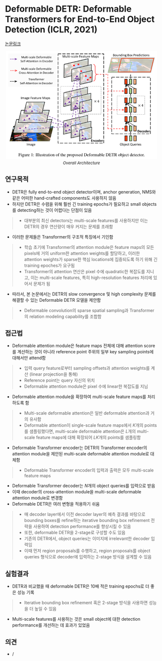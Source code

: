 # Deformable DETR: Deformable Transformers for End-to-End Object Detection (ICLR, 2021)

[논문링크](https://arxiv.org/abs/2010.04159)

<p align="center">
    <img width="500" alt='fig1' src="./img/02_54_01.png?raw=true"></br>
    <em><font size=2>Overall Architecture</font></em>
</p>

## 연구목적
- DETR은 fully end-to-end object detector이며, anchor generation, NMS와 같은 어떠한 hand-crafted components도 사용하지 않음
- 하지만 DETR은 수렴을 위해 훨씬 긴 training epochs가 필요하고 small objects를 detecting하는 것이 어렵다는 단점이 있음
> - 대부분의 최신 detectors는 multi-scale features를 사용하지만 이는 DETR의 경우 연산량이 매우 커지는 문제를 초래함
- 이러한 문제들은 Transformer의 구조적 특징에서 기인함
> - 학습 초기에 Transformer의 attention module은 feature maps의 모든 pixels에 거의 uniform한 attention weights를 할당하고, 이러한 attention weights가 sparse한 핵심 locations에 집중되도록 하기 위해 긴 training epoches가 요구됨
> - Transformer의 attention 연산은 pixel 수에 quadratic한 복잡도를 지니고, 이는 multi-scale features, 특히 high-resolution features 처리에 있어서 문제가 됨
- 따라서, 본 논문에서는 DETR의 slow convergence 및 high complexity 문제를 해결할 수 있는 Deformable DETR 모델을 제안함
> - Deformable convolution의 sparse spatial sampling과 Transformer의 relation modeling capability를 조합함

## 접근법
- Deformable attention module은 feature maps 전체에 대해 attention score를 계산하는 것이 아니라 reference point 주위의 일부 key sampling points에 대해서만 attend함
> - 입력 query feature로부터 sampling offsets과 attention weights를 계산 (linear projection을 통해)
> - Reference point는 query 자신의 위치
> - Deformable attention module은 pixel 수에 linear한 복잡도를 지님
- Deformable attention module을 확장하여 multi-scale feature maps를 처리하도록 함
> - Multi-scale deformable attention은 일반 deformable attention과 거의 유사함
> - Deformable attention이 single-scale feature maps에서 $K$개의 points를 샘플링했다면, multi-scale deformable attention은 $L$개의 multi-scale feature maps에 대해 확장되어 $LK$개의 points를 샘플링함
- Deformable Transformer encoder는 DETR의 Transformer encoder의 attention module을 제안된 multi-scale deformable attention module로 대체함
> - Deformable Transformer encoder의 입력과 출력은 모두 multi-scale feature maps
- Deformable Transformer decoder는 $N$개의 object queries를 입력으로 받음
- 이때 decoder의 cross-attention module을 multi-scale deformable attention module로 변경함
- Deformable DETR은 여러 변형을 적용하기 쉬움
> - 매 decoder layer에서 이전 decoder layer의 예측 결과를 바탕으로 bounding boxes를 refine하는 iterative bounding box refinement 전략을 사용하여 detection performance를 향상시킬 수 있음
> - 또한, deformable DETR을 2-stage로 구성할 수도 있음
> - 기존의 DETR에서, object queries는 이미지에 irrelevant한 decoder 입력임
> - 이때 먼저 region proposals를 수행하고, region proposals를 object queries 형식으로 decoder에 입력하는 2-stage 방식을 설계할 수 있음

## 실험결과
- DETR과 비교했을 때 deformable DETR은 10배 적은 training epochs로 더 좋은 성능 기록
> - Iterative bounding box refinement 혹은 2-stage 방식을 사용하면 성능을 더 높일 수 있음
- Multi-scale features를 사용하는 것은 small object에 대한 detection performance를 개선하는 데 효과가 있었음

## 의견
- /